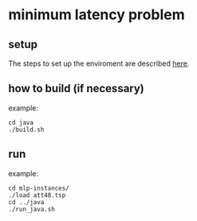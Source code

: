 # minimum latency problem

## setup
The steps to set up the enviroment are described [here](https://github.com/mororo18/mlp/blob/main/SETUP.md).

## how to build (if necessary)

example:
```
cd java
./build.sh
```

## run

example:
```
cd mlp-instances/
./load att48.tsp
cd ../java
./run_java.sh
```
